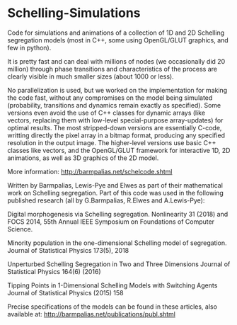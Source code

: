 # Schelling-Simulations
Code for simulations and animations of a collection of 1D and 2D Schelling segregation models 
(most in C++, some using OpenGL/GLUT graphics, and few in python).

It is pretty fast and can deal with millions of nodes (we occasionally did 20 million) through
phase transitions and characteristics of the process are clearly visible in much smaller sizes (about 1000 or less).

No parallelization is used, but we worked on the implementation for making the code fast, without any compromises
on the model being simulated (probability, transitions and dynamics remain exactly as specified). Some versions even avoid
the use of C++ classes for dynamic arrays (like vectors, replacing them with low-level special-purpose array-updates) 
for optimal results. The most stripped-down versions are essentially C-code, writting directly the pixel array in a bitmap 
format, producing any specified resolution in the output image. The higher-level versions use basic C++ classes like vectors, 
and the OpenGL/GLUT framework for interactive 1D, 2D animations, as well as 3D graphics of the 2D model.

More information: http://barmpalias.net/schelcode.shtml 

Written by Barmpalias, Lewis-Pye and Elwes as part of their mathematical work on Schelling segregation.
Part of this code was used in the following published research (all by G.Barmpalias, R.Elwes and A.Lewis-Pye):

Digital morphogenesis via Schelling segregation. 
Nonlinearity 31 (2018) and FOCS 2014, 55th Annual IEEE Symposium on Foundations of Computer Science.

Minority population in the one-dimensional Schelling model of segregation. 
Journal of Statistical Physics 173(5), 2018

Unperturbed Schelling Segregation in Two and Three Dimensions
Journal of Statistical Physics 164(6) (2016) 

Tipping Points in 1-Dimensional Schelling Models with Switching Agents
Journal of Statistical Physics (2015) 158

Precise specifications of the models can be found in these articles, also available at: 
http://barmpalias.net/publications/publ.shtml


